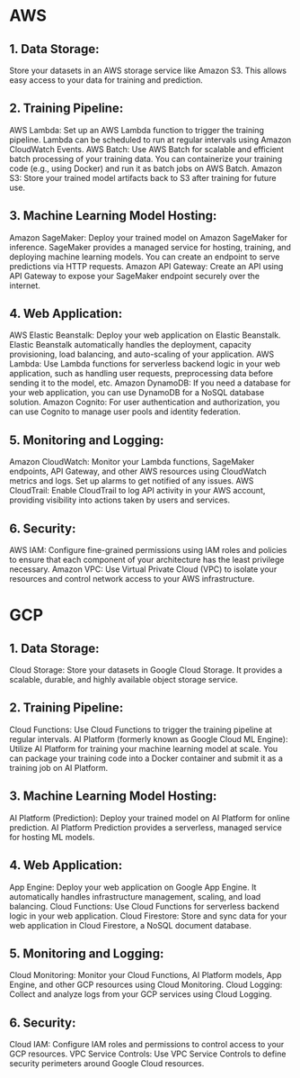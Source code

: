 # AWS

## 1. Data Storage: 
Store your datasets in an AWS storage service like Amazon S3. This allows easy access to your data for training and prediction.

## 2. Training Pipeline:
AWS Lambda: Set up an AWS Lambda function to trigger the training pipeline. Lambda can be scheduled to run at regular intervals using Amazon CloudWatch Events.
AWS Batch: Use AWS Batch for scalable and efficient batch processing of your training data. You can containerize your training code (e.g., using Docker) and run it as batch jobs on AWS Batch.
Amazon S3: Store your trained model artifacts back to S3 after training for future use.


## 3. Machine Learning Model Hosting:
Amazon SageMaker: Deploy your trained model on Amazon SageMaker for inference. SageMaker provides a managed service for hosting, training, and deploying machine learning models. You can create an endpoint to serve predictions via HTTP requests.
Amazon API Gateway: Create an API using API Gateway to expose your SageMaker endpoint securely over the internet.

## 4. Web Application:
AWS Elastic Beanstalk: Deploy your web application on Elastic Beanstalk. Elastic Beanstalk automatically handles the deployment, capacity provisioning, load balancing, and auto-scaling of your application.
AWS Lambda: Use Lambda functions for serverless backend logic in your web application, such as handling user requests, preprocessing data before sending it to the model, etc.
Amazon DynamoDB: If you need a database for your web application, you can use DynamoDB for a NoSQL database solution.
Amazon Cognito: For user authentication and authorization, you can use Cognito to manage user pools and identity federation.

## 5. Monitoring and Logging:
Amazon CloudWatch: Monitor your Lambda functions, SageMaker endpoints, API Gateway, and other AWS resources using CloudWatch metrics and logs. Set up alarms to get notified of any issues.
AWS CloudTrail: Enable CloudTrail to log API activity in your AWS account, providing visibility into actions taken by users and services.

## 6. Security:
AWS IAM: Configure fine-grained permissions using IAM roles and policies to ensure that each component of your architecture has the least privilege necessary.
Amazon VPC: Use Virtual Private Cloud (VPC) to isolate your resources and control network access to your AWS infrastructure.


# GCP
## 1. Data Storage:
Cloud Storage: Store your datasets in Google Cloud Storage. It provides a scalable, durable, and highly available object storage service.

## 2. Training Pipeline:
Cloud Functions: Use Cloud Functions to trigger the training pipeline at regular intervals.
AI Platform (formerly known as Google Cloud ML Engine): Utilize AI Platform for training your machine learning model at scale. You can package your training code into a Docker container and submit it as a training job on AI Platform.

## 3. Machine Learning Model Hosting:
AI Platform (Prediction): Deploy your trained model on AI Platform for online prediction. AI Platform Prediction provides a serverless, managed service for hosting ML models.

## 4. Web Application:
App Engine: Deploy your web application on Google App Engine. It automatically handles infrastructure management, scaling, and load balancing.
Cloud Functions: Use Cloud Functions for serverless backend logic in your web application.
Cloud Firestore: Store and sync data for your web application in Cloud Firestore, a NoSQL document database.

## 5. Monitoring and Logging:
Cloud Monitoring: Monitor your Cloud Functions, AI Platform models, App Engine, and other GCP resources using Cloud Monitoring.
Cloud Logging: Collect and analyze logs from your GCP services using Cloud Logging.

## 6. Security:
Cloud IAM: Configure IAM roles and permissions to control access to your GCP resources.
VPC Service Controls: Use VPC Service Controls to define security perimeters around Google Cloud resources.